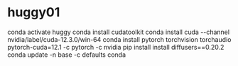 # huggy01
conda activate huggy
conda install cudatoolkit
conda install cuda --channel nvidia/label/cuda-12.3.0/win-64
conda install pytorch torchvision torchaudio pytorch-cuda=12.1 -c pytorch -c nvidia
pip install install diffusers==0.20.2
conda update -n base -c defaults conda
